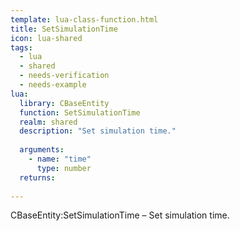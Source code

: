 ```yaml
---
template: lua-class-function.html
title: SetSimulationTime
icon: lua-shared
tags:
  - lua
  - shared
  - needs-verification
  - needs-example
lua:
  library: CBaseEntity
  function: SetSimulationTime
  realm: shared
  description: "Set simulation time."
  
  arguments:
    - name: "time"
      type: number
  returns:
    
---
```


<div class="lua__search__keywords">
CBaseEntity:SetSimulationTime &#x2013; Set simulation time.
</div>

